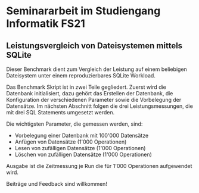 # Seminararbeit im Studiengang Informatik FS21
## Leistungsvergleich von Dateisystemen mittels SQLite

Dieser Benchmark dient zum Vergleich der Leistung auf einem beliebigen Dateisystem unter einem reproduzierbares SQLite Workload.

Das Benchmark Skript ist in zwei Teile gegliedert. Zuerst wird die Datenbank initialisiert, dazu gehört das Erstellen der Datenbank, die Konfiguration der verschiedenen Parameter sowie die Vorbelegung der Datensätze. Im nächsten Abschnitt folgen die drei Leistungsmessungen, die mit drei SQL Statements umgesetzt werden.

Die wichtigsten Parameter, die gemessen werden, sind:

- Vorbelegung einer Datenbank mit 100'000 Datensätze
- Anfügen von Datensätze (1'000 Operationen)
- Lesen von zufälligen Datensätze (1'000 Operationen)
- Löschen von zufälligen Datensätze (1'000 Operationen)

Ausgabe ist die Zeitmessung je Run die für 1'000 Operationen aufgewendet wird.


Beiträge und Feedback sind willkommen!
